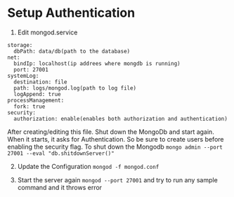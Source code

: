 # Setup Authentication
1. Edit mongod.service
```
storage:
  dbPath: data/db(path to the database)
net:
  bindIp: localhost(ip addrees where mongdb is running)
  port: 27001
systemLog:
  destination: file
  path: logs/mongod.log(path to log file)
  logAppend: true
processManagement:
  fork: true
security:
  authorization: enable(enables both authorization and authentication)
```

After creating/editing this file. Shut down the MongoDb and start again. When it starts, it asks for Authentication.
So be sure to create users before enabling the security flag.
To shut down the Mongodb `mongo admin --port 27001 --eval "db.shitdownServer()"`

2. Update the Configuration
`mongod -f mongod.conf`

3. Start the server again `mongod --port 27001` and try to run any sample command and it throws error

